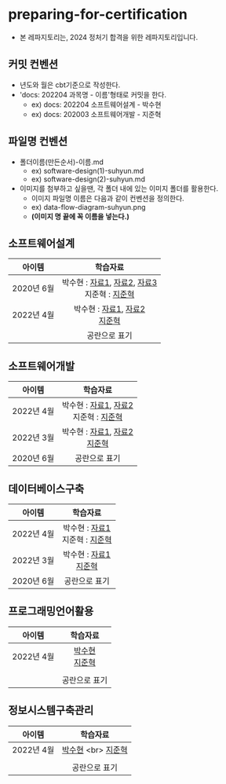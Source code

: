 # preparing-for-certification
- 본 레파지토리는, 2024 정처기 합격을 위한 레파지토리입니다.

## 커밋 컨벤션
- 년도와 월은 cbt기준으로 작성한다.
- 'docs: 202204 과목명 - 이름'형태로 커밋을 한다.
  - ex) docs: 202204 소프트웨어설계 - 박수현
  - ex) docs: 202003 소프트웨어개발 - 지준혁

## 파일명 컨벤션
- 폴더이름(만든순서)-이름.md
  - ex) software-design(1)-suhyun.md
  - ex) software-design(2)-suhyun.md
- 이미지를 첨부하고 싶을땐, 각 폴더 내에 있는 이미지 폴더를 활용한다.
  - 이미지 파일명 이름은 다음과 같이 컨벤션을 정의한다.
  - ex) data-flow-diagram-suhyun.png
  - **(이미지 명 끝에 꼭 이름을 넣는다.)**

## 소프트웨어설계
|   아이템    |                                                                                                                                                                                                           학습자료                                                                                                                                                                                                           |
|:--------:|:------------------------------------------------------------------------------------------------------------------------------------------------------------------------------------------------------------------------------------------------------------------------------------------------------------------------------------------------------------------------------------------------------------------------:|
| 2020년 6월 | 박수현 : [자료1](https://github.com/2024-pass-backend/preparing-for-certification/blob/main/software-design/software-design(1)-suhyun.md), [자료2](https://github.com/2024-pass-backend/preparing-for-certification/blob/main/software-design/software-design(2)-suhyun.md), [자료3](https://github.com/2024-pass-backend/preparing-for-certification/blob/main/software-design/software-design(3)-suhyun.md)  <br> 지준혁 : [지준혁](https://github.com/2024-pass-backend/preparing-for-certification/blob/main/software-design/software-design-junhyuk.md) |
| 2022년 4월 |                                                                                                                                                                                                      박수현 : [자료1](https://github.com/2024-pass-backend/preparing-for-certification/blob/main/software-design/software-design(4)-suhyun.md), [자료2](https://github.com/2024-pass-backend/preparing-for-certification/blob/main/software-design/software-design(5)-suhyun.md) <br> [지준혁](https://github.com/2024-pass-backend/preparing-for-certification/blob/main/software-design/software-design-junhyuk.md)                                                                                                                                                                                              |
|          |                                                                                                                                                                                                         공란으로 표기                                                                                                                                                                                                          |


## 소프트웨어개발
|   아이템    |                                                                                                                                                                                                           학습자료                                                                                                                                                                                                           |
|:--------:|:------------------------------------------------------------------------------------------------------------------------------------------------------------------------------------------------------------------------------------------------------------------------------------------------------------------------------------------------------------------------------------------------------------------------:|
| 2022년 4월 | 박수현 : [자료1](https://github.com/2024-pass-backend/preparing-for-certification/blob/main/software-development/software-development(1)-suhyun.md), [자료2](https://github.com/2024-pass-backend/preparing-for-certification/blob/main/software-development/software-development(2)-suhyun.md)  <br> 지준혁 : [지준혁](https://github.com/2024-pass-backend/preparing-for-certification/blob/main/software-development/software-development-junhyuk.md) |
| 2022년 3월 |                                                                                                                                                                                                      박수현 : [자료1](https://github.com/2024-pass-backend/preparing-for-certification/blob/main/software-development/software-development(3)-suhyun.md), [자료2](https://github.com/2024-pass-backend/preparing-for-certification/blob/main/software-development/software-development(4)-suhyun.md)  <br> [지준혁](https://github.com/2024-pass-backend/preparing-for-certification/blob/main/software-development/software-development-junhyuk.md)                                                                                                                                                                                           |
| 2020년 6월 |                                                                                                                                                                                                         공란으로 표기                                                                                                                                                                                                          |

## 데이터베이스구축
|   아이템    |                                                                           학습자료                                                                            |
|:--------:|:---------------------------------------------------------------------------------------------------------------------------------------------------------:|
| 2022년 4월 | 박수현 : [자료1]() <br> 지준혁 : [지준혁](https://github.com/2024-pass-backend/preparing-for-certification/blob/main/database-building/database-building-junhyuk.md) |
| 2022년 3월 |                                                                박수현 : [자료1](https://github.com/2024-pass-backend/preparing-for-certification/blob/main/database-building/database-building(2)-suhyun.md) <br> [지준혁]()                                                                 |
| 2020년 6월 |                                                                          공란으로 표기                                                                          |

## 프로그래밍언어활용
|   아이템    |         학습자료         |
|:--------:|:--------------------:|
| 2022년 4월 | [박수현](https://github.com/2024-pass-backend/preparing-for-certification/blob/main/programming-language/programming-language-suhyun.md) <br> [지준혁]() |
|  |                      |
|          |       공란으로 표기        |

## 정보시스템구축관리
|   아이템    |         학습자료         |
|:--------:|:--------------------:|
| 2022년 4월 | [박수현]([https://github.com/2024-pass-backend/preparing-for-certification/blob/main/programming-language/programming-language-suhyun.md](https://github.com/2024-pass-backend/preparing-for-certification/blob/main/information-system/information-system-suhyun.md)https://github.com/2024-pass-backend/preparing-for-certification/blob/main/information-system/information-system-suhyun.md) <br> [지준혁]() |
|  |                      |
|          |       공란으로 표기        |
